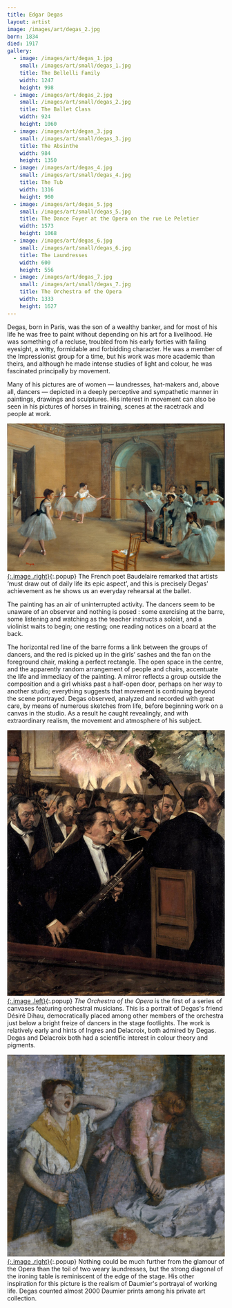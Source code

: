 ```yaml
---
title: Edgar Degas
layout: artist
image: /images/art/degas_2.jpg
born: 1834
died: 1917
gallery:
  - image: /images/art/degas_1.jpg
    small: /images/art/small/degas_1.jpg
    title: The Bellelli Family
    width: 1247
    height: 998 
  - image: /images/art/degas_2.jpg
    small: /images/art/small/degas_2.jpg
    title: The Ballet Class
    width: 924
    height: 1060
  - image: /images/art/degas_3.jpg
    small: /images/art/small/degas_3.jpg
    title: The Absinthe
    width: 984
    height: 1350
  - image: /images/art/degas_4.jpg
    small: /images/art/small/degas_4.jpg
    title: The Tub
    width: 1316
    height: 960
  - image: /images/art/degas_5.jpg
    small: /images/art/small/degas_5.jpg
    title: The Dance Foyer at the Opera on the rue Le Peletier
    width: 1573
    height: 1068
  - image: /images/art/degas_6.jpg
    small: /images/art/small/degas_6.jpg
    title: The Laundresses
    width: 600 
    height: 556 
  - image: /images/art/degas_7.jpg
    small: /images/art/small/degas_7.jpg
    title: The Orchestra of the Opera
    width: 1333
    height: 1627 
---
```


Degas, born in Paris, was the son of a wealthy banker, and for most of his life
he was free to paint without depending on his art for a livelihood. He was
something of a recluse, troubled from his early forties with failing eyesight,
a witty, formidable and forbidding character. He was a member of the
Impressionist group for a time, but his work was more academic than theirs, and
although he made intense studies of light and colour, he was fascinated
principally by movement.

Many of his pictures are of women &mdash; laundresses, hat-makers and, above all,
dancers &mdash; depicted in a deeply perceptive and sympathetic manner in paintings,
drawings and sculptures. His interest in movement can also be seen in his
pictures of horses in training, scenes at the racetrack and people at work.

[![The Dance Foyer at the Opera on the rue Le Peletier](/images/art/degas_5.jpg){:.image .right}](/images/art/degas_5.jpg){:.popup}
The French poet Baudelaire remarked that artists ‘must draw out of daily life
its epic aspect’, and this is precisely Degas’ achievement as he shows us an
everyday rehearsal at the ballet.

The painting has an air of uninterrupted activity. The dancers seem to be
unaware of an observer and nothing is posed : some exercising at the barre,
some listening and watching as the teacher instructs a soloist, and a violinist
waits to begin; one resting; one reading notices on a board at the back.

The horizontal red line of the barre forms a link between the groups of
dancers, and the red is picked up in the girls’ sashes and the fan on the
foreground chair, making a perfect rectangle.  The open space in the centre,
and the apparently random arrangement of people and chairs, accentuate the life
and immediacy of the painting. A mirror reflects a group outside the
composition and a girl whisks past a half-open door, perhaps on her way to
another studio; everything suggests that movement is continuing beyond the
scene portrayed.  Degas observed, analyzed and recorded with great care, by
means of numerous sketches from life, before beginning work on a canvas in the
studio. As a result he caught revealingly, and with extraordinary realism, the
movement and atmosphere of his subject.

[![The Orchestra of the Opera](/images/art/degas_7.jpg){:.image .left}](/images/art/degas_7.jpg){:.popup}
_The Orchestra of the Opera_ is the first of a series of canvases featuring
orchestral musicians. This is a portrait of Degas's friend Désiré Dihau,
democratically placed among other members of the orchestra just below a bright
freize of dancers in the stage footlights. The work is relatively early and
hints of Ingres and Delacroix, both admired by Degas. Degas and Delacroix both
had a scientific interest in colour theory and pigments.

[![The Laundresses](/images/art/degas_6.jpg){:.image .right}](/images/art/degas_6.jpg){:.popup}
Nothing could be much further from the glamour of the Opera than the toil of
two weary laundresses, but the strong diagonal of the ironing table is
reminiscent of the edge of the stage. His other inspiration for this picture is
the realism of Daumier's portrayal of working life. Degas counted almost 2000
Daumier prints among his private art collection.
